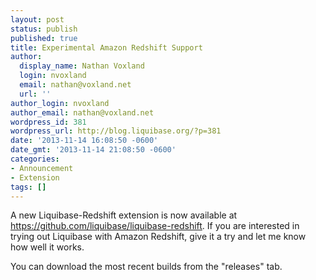 ```yaml
---
layout: post
status: publish
published: true
title: Experimental Amazon Redshift Support
author:
  display_name: Nathan Voxland
  login: nvoxland
  email: nathan@voxland.net
  url: ''
author_login: nvoxland
author_email: nathan@voxland.net
wordpress_id: 381
wordpress_url: http://blog.liquibase.org/?p=381
date: '2013-11-14 16:08:50 -0600'
date_gmt: '2013-11-14 21:08:50 -0600'
categories:
- Announcement
- Extension
tags: []
---
```



A new Liquibase-Redshift extension is now available at <a href="https://github.com/liquibase/liquibase-redshift">https://github.com/liquibase/liquibase-redshift</a>. If you are interested in trying out Liquibase with Amazon Redshift, give it a try and let me know how well it works.


You can download the most recent builds from the "releases" tab.
